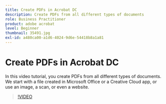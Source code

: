 ```yaml
---
title: Create PDFs in Acrobat DC
description: Create PDFs from all different types of documents
role: Business Practitioner
product: adobe acrobat
level: Beginner
thumbnail: 35491.jpg
exl-id: a480ca00-a1d6-4024-9d6e-54418b8a1a81
---
```

# Create PDFs in Acrobat DC

In this video tutorial, you create PDFs from all different types of documents. We start with a file created in Microsoft Office or a Creative Cloud app, or use an image, a scan, or even a website.

>[!VIDEO](https://video.tv.adobe.com/v/35491?hidetitle=true)
